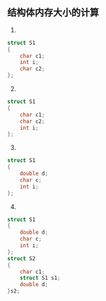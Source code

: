 ## 结构体内存大小的计算

1.

```c
struct S1
{
	char c1;
	int i;
	char c2;
};
```

2.

```c
struct S1
{
	char c1;
	char c2;
	int i;
};
```

3.

```c
struct S1
{
	double d;
	char c;
	int i;
};
```

4.

```c
struct S1
{
	double d;
	char c;
	int i;
};
struct S2
{
	char c1;
	struct S1 s1;
	double d;
}s2;
```

